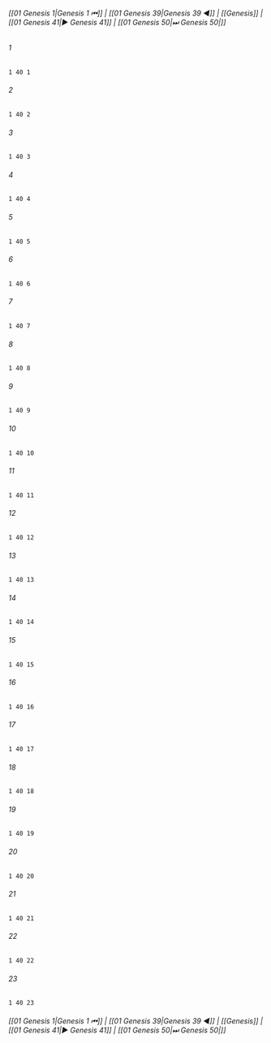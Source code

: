 
###### [[01 Genesis 1|Genesis 1 ⏮]] | [[01 Genesis 39|Genesis 39 ◀]] | [[Genesis]] | [[01 Genesis 41|▶ Genesis 41]] | [[01 Genesis 50|⏭ Genesis 50|]]

###### 1
``` verse
1 40 1 
```
###### 2
``` verse
1 40 2 
```
###### 3
``` verse
1 40 3 
```
###### 4
``` verse
1 40 4 
```
###### 5
``` verse
1 40 5 
```
###### 6
``` verse
1 40 6 
```
###### 7
``` verse
1 40 7 
```
###### 8
``` verse
1 40 8 
```
###### 9
``` verse
1 40 9 
```
###### 10
``` verse
1 40 10 
```
###### 11
``` verse
1 40 11 
```
###### 12
``` verse
1 40 12 
```
###### 13
``` verse
1 40 13 
```
###### 14
``` verse
1 40 14 
```
###### 15
``` verse
1 40 15 
```
###### 16
``` verse
1 40 16 
```
###### 17
``` verse
1 40 17 
```
###### 18
``` verse
1 40 18 
```
###### 19
``` verse
1 40 19 
```
###### 20
``` verse
1 40 20 
```
###### 21
``` verse
1 40 21 
```
###### 22
``` verse
1 40 22 
```
###### 23
``` verse
1 40 23 
```

###### [[01 Genesis 1|Genesis 1 ⏮]] | [[01 Genesis 39|Genesis 39 ◀]] | [[Genesis]] | [[01 Genesis 41|▶ Genesis 41]] | [[01 Genesis 50|⏭ Genesis 50|]]

